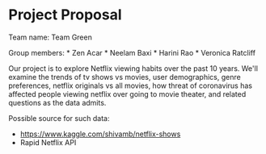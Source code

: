 # Project Proposal

Team name: Team Green

Group members: 
    * Zen Acar
    * Neelam Baxi
    * Harini Rao
    * Veronica Ratcliff

Our project is to explore Netflix viewing habits over the past 10 years. We'll examine the trends of tv shows vs movies, user demographics, genre preferences, netflix originals vs all movies, how threat of coronavirus has affected people viewing netflix over going to movie theater, and related questions as the data admits.    

Possible source for such data: 
* https://www.kaggle.com/shivamb/netflix-shows
* Rapid Netflix API
